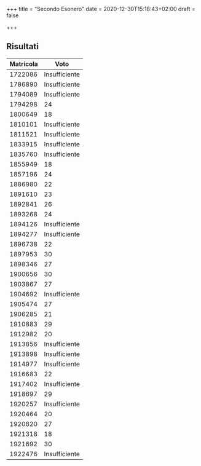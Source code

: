 +++
title = "Secondo Esonero"
date = 2020-12-30T15:18:43+02:00
draft = false

+++

## Risultati

| Matricola | Voto          |
| --------- | ------------- |
| 1722086  | Insufficiente |
| 1786890  | Insufficiente |
| 1794089  | Insufficiente |
| 1794298  | 24 |
| 1800649  | 18 |
| 1810101  | Insufficiente |
| 1811521  | Insufficiente |
| 1833915  | Insufficiente |
| 1835760  | Insufficiente |
| 1855949  | 18 |
| 1857196  | 24 |
| 1886980  | 22 |
| 1891610  | 23 |
| 1892841  | 26 |
| 1893268  | 24 |
| 1894126  | Insufficiente |
| 1894277  | Insufficiente |
| 1896738  | 22 |
| 1897953  | 30 |
| 1898346  | 27 |
| 1900656  | 30 |
| 1903867  | 27 |
| 1904692  | Insufficiente |
| 1905474  | 27 |
| 1906285  | 21 |
| 1910883  | 29 |
| 1912982  | 20 |
| 1913856  | Insufficiente |
| 1913898  | Insufficiente |
| 1914977  | Insufficiente |
| 1916683  | 22 |
| 1917402  | Insufficiente |
| 1918697  | 29 |
| 1920257  | Insufficiente |
| 1920464  | 20 |
| 1920820  | 27 |
| 1921318  | 18 |
| 1921692  | 30 |
| 1922476  | Insufficiente |
